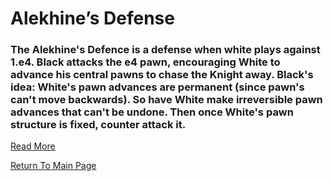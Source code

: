 # Alekhine’s Defense

### The Alekhine's Defence is a defense when white plays against 1.e4. Black attacks the e4 pawn, encouraging White to advance his central pawns to chase the Knight away. Black's idea: White's pawn advances are permanent (since pawn's can't move backwards). So have White make irreversible pawn advances that can't be undone. Then once White's pawn structure is fixed, counter attack it.
[Read More](https://simplifychess.com/alekhine-defense/index.html)

[Return To Main Page](index.md)